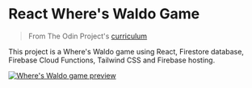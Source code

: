 # React Where's Waldo Game

> From The Odin Project's [curriculum](https://www.theodinproject.com/lessons/where-s-waldo-a-photo-tagging-app-javascript)

This project is a Where's Waldo game using React, Firestore database, Firebase Cloud Functions, Tailwind CSS and Firebase hosting.

[![Where's Waldo game preview](./readme-screenshot.png)](https://where-s-waldo-top.web.app/)
